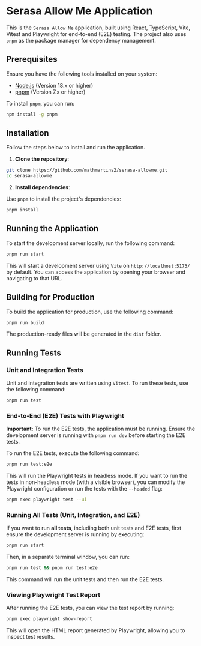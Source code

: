 # Serasa Allow Me Application

This is the `Serasa Allow Me` application, built using React, TypeScript, Vite, Vitest and Playwright for end-to-end (E2E) testing. The project also uses `pnpm` as the package manager for dependency management.

## Prerequisites

Ensure you have the following tools installed on your system:

- [Node.js](https://nodejs.org/) (Version 18.x or higher)
- [pnpm](https://pnpm.io/) (Version 7.x or higher)

To install `pnpm`, you can run:

```bash
npm install -g pnpm
```

## Installation

Follow the steps below to install and run the application.

1. **Clone the repository**:

```bash
git clone https://github.com/mathmartins2/serasa-allowme.git
cd serasa-allowme
```

2. **Install dependencies**:

Use `pnpm` to install the project's dependencies:

```bash
pnpm install
```

## Running the Application

To start the development server locally, run the following command:

```bash
pnpm run start
```

This will start a development server using `Vite` on `http://localhost:5173/` by default. You can access the application by opening your browser and navigating to that URL.

## Building for Production

To build the application for production, use the following command:

```bash
pnpm run build
```

The production-ready files will be generated in the `dist` folder.

## Running Tests

### Unit and Integration Tests

Unit and integration tests are written using `Vitest`. To run these tests, use the following command:

```bash
pnpm run test
```

### End-to-End (E2E) Tests with Playwright

**Important:** To run the E2E tests, the application must be running. Ensure the development server is running with `pnpm run dev` before starting the E2E tests.

To run the E2E tests, execute the following command:

```bash
pnpm run test:e2e
```

This will run the Playwright tests in headless mode. If you want to run the tests in non-headless mode (with a visible browser), you can modify the Playwright configuration or run the tests with the `--headed` flag:

```bash
pnpm exec playwright test --ui
```

### Running All Tests (Unit, Integration, and E2E)

If you want to run **all tests**, including both unit tests and E2E tests, first ensure the development server is running by executing:

```bash
pnpm run start
```

Then, in a separate terminal window, you can run:

```bash
pnpm run test && pnpm run test:e2e
```

This command will run the unit tests and then run the E2E tests.

### Viewing Playwright Test Report

After running the E2E tests, you can view the test report by running:

```bash
pnpm exec playwright show-report
```

This will open the HTML report generated by Playwright, allowing you to inspect test results.
